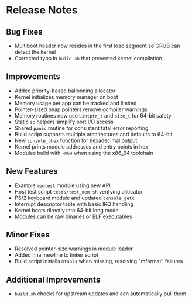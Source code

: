 # Release Notes

## Bug Fixes
- Multiboot header now resides in the first load segment so GRUB can detect the kernel
- Corrected typo in `build.sh` that prevented kernel compilation

## Improvements
- Added priority-based ballooning allocator
- Kernel initializes memory manager on boot
- Memory usage per app can be tracked and limited
- Pointer-sized heap pointers remove compiler warnings
- Memory routines now use `uintptr_t` and `size_t` for 64-bit safety
- Static `io` helpers simplify port I/O access
- Shared `panic` routine for consistent fatal error reporting
- Build script supports multiple architectures and defaults to 64-bit
- New `console_uhex` function for hexadecimal output
- Kernel prints module addresses and entry points in hex
- Modules build with `-m64` when using the x86_64 toolchain

## New Features
- Example `memtest` module using new API
- Host test script `tests/test_mem.sh` verifying allocator
- PS/2 keyboard module and updated `console_getc`
- Interrupt descriptor table with basic IRQ handling
- Kernel boots directly into 64-bit long mode
- Modules can be raw binaries or ELF executables

## Minor Fixes
- Resolved pointer-size warnings in module loader
- Added final newline to linker script
- Build script installs `mtools` when missing, resolving "mformat" failures

## Additional Improvements
- `build.sh` checks for upstream updates and can automatically pull them


